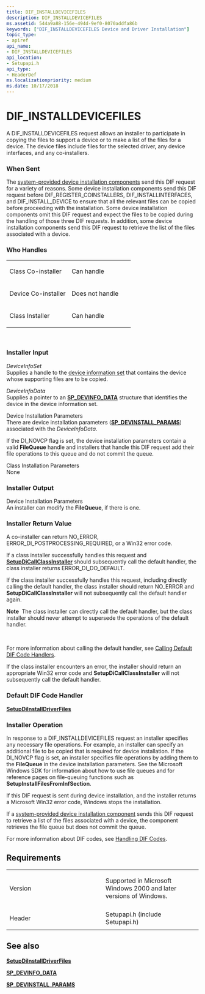 ```yaml
---
title: DIF_INSTALLDEVICEFILES
description: DIF_INSTALLDEVICEFILES
ms.assetid: 544a9a88-156e-494d-9ef0-8070addfa86b
keywords: ["DIF_INSTALLDEVICEFILES Device and Driver Installation"]
topic_type:
- apiref
api_name:
- DIF_INSTALLDEVICEFILES
api_location:
- Setupapi.h
api_type:
- HeaderDef
ms.localizationpriority: medium
ms.date: 10/17/2018
---
```


# DIF_INSTALLDEVICEFILES


A DIF_INSTALLDEVICEFILES request allows an installer to participate in copying the files to support a device or to make a list of the files for a device. The device files include files for the selected driver, any device interfaces, and any co-installers.

### When Sent

The [system-provided device installation components](https://msdn.microsoft.com/library/windows/hardware/ff728855) send this DIF request for a variety of reasons. Some device installation components send this DIF request before DIF_REGISTER_COINSTALLERS, DIF_INSTALLINTERFACES, and DIF_INSTALL_DEVICE to ensure that all the relevant files can be copied before proceeding with the installation. Some device installation components omit this DIF request and expect the files to be copied during the handling of those three DIF requests. In addition, some device installation components send this DIF request to retrieve the list of the files associated with a device.

### Who Handles

<table>
<colgroup>
<col width="50%" />
<col width="50%" />
</colgroup>
<tbody>
<tr class="odd">
<td align="left"><p>Class Co-installer</p></td>
<td align="left"><p>Can handle</p></td>
</tr>
<tr class="even">
<td align="left"><p>Device Co-installer</p></td>
<td align="left"><p>Does not handle</p></td>
</tr>
<tr class="odd">
<td align="left"><p>Class Installer</p></td>
<td align="left"><p>Can handle</p></td>
</tr>
</tbody>
</table>

 

### Installer Input

<a href="" id="deviceinfoset"></a>*DeviceInfoSet*  
Supplies a handle to the [device information set](https://msdn.microsoft.com/library/windows/hardware/ff541247) that contains the device whose supporting files are to be copied.

<a href="" id="deviceinfodata"></a>*DeviceInfoData*  
Supplies a pointer to an [**SP_DEVINFO_DATA**](https://msdn.microsoft.com/library/windows/hardware/ff552344) structure that identifies the device in the device information set.

<a href="" id="device-installation-parameters-"></a>Device Installation Parameters   
There are device installation parameters ([**SP_DEVINSTALL_PARAMS**](https://msdn.microsoft.com/library/windows/hardware/ff552346)) associated with the *DeviceInfoData*.

If the DI_NOVCP flag is set, the device installation parameters contain a valid **FileQueue** handle and installers that handle this DIF request add their file operations to this queue and do not commit the queue.

<a href="" id="class-installation-parameters"></a>Class Installation Parameters  
None

### Installer Output

<a href="" id="device-installation-parameters-"></a>Device Installation Parameters   
An installer can modify the **FileQueue**, if there is one.

### Installer Return Value

A co-installer can return NO_ERROR, ERROR_DI_POSTPROCESSING_REQUIRED, or a Win32 error code.

If a class installer successfully handles this request and [**SetupDiCallClassInstaller**](https://msdn.microsoft.com/library/windows/hardware/ff550922) should subsequently call the default handler, the class installer returns ERROR_DI_DO_DEFAULT.

If the class installer successfully handles this request, including directly calling the default handler, the class installer should return NO_ERROR and **SetupDiCallClassInstaller** will not subsequently call the default handler again.

**Note**  The class installer can directly call the default handler, but the class installer should never attempt to supersede the operations of the default handler.

 

For more information about calling the default handler, see [Calling Default DIF Code Handlers](https://msdn.microsoft.com/library/windows/hardware/ff537868).

If the class installer encounters an error, the installer should return an appropriate Win32 error code and **SetupDiCallClassInstaller** will not subsequently call the default handler.

### Default DIF Code Handler

[**SetupDiInstallDriverFiles**](https://msdn.microsoft.com/library/windows/hardware/ff552048)

### Installer Operation

In response to a DIF_INSTALLDEVICEFILES request an installer specifies any necessary file operations. For example, an installer can specify an additional file to be copied that is required for device installation. If the DI_NOVCP flag is set, an installer specifies file operations by adding them to the **FileQueue** in the device installation parameters. See the Microsoft Windows SDK for information about how to use file queues and for reference pages on file-queuing functions such as **SetupInstallFilesFromInfSection**.

If this DIF request is sent during device installation, and the installer returns a Microsoft Win32 error code, Windows stops the installation.

If a [system-provided device installation component](https://msdn.microsoft.com/library/windows/hardware/ff728855) sends this DIF request to retrieve a list of the files associated with a device, the component retrieves the file queue but does not commit the queue.

For more information about DIF codes, see [Handling DIF Codes](https://msdn.microsoft.com/library/windows/hardware/ff546094).

Requirements
------------

<table>
<colgroup>
<col width="50%" />
<col width="50%" />
</colgroup>
<tbody>
<tr class="odd">
<td align="left"><p>Version</p></td>
<td align="left"><p>Supported in Microsoft Windows 2000 and later versions of Windows.</p></td>
</tr>
<tr class="even">
<td align="left"><p>Header</p></td>
<td align="left">Setupapi.h (include Setupapi.h)</td>
</tr>
</tbody>
</table>

## See also


[**SetupDiInstallDriverFiles**](https://msdn.microsoft.com/library/windows/hardware/ff552048)

[**SP_DEVINFO_DATA**](https://msdn.microsoft.com/library/windows/hardware/ff552344)

[**SP_DEVINSTALL_PARAMS**](https://msdn.microsoft.com/library/windows/hardware/ff552346)

 

 






